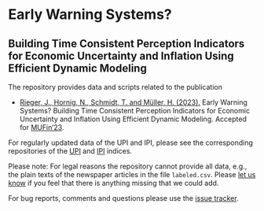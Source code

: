 # Early Warning Systems?
## Building Time Consistent Perception Indicators for Economic Uncertainty and Inflation Using Efficient Dynamic Modeling
The repository provides data and scripts related to the publication

* [Rieger, J., Hornig, N., Schmidt, T. and Müller, H. (2023).](https://github.com/JonasRieger/mufin23/blob/master/paper.pdf) Early Warning Systems? Building Time Consistent Perception Indicators for Economic Uncertainty and Inflation Using Efficient Dynamic Modeling. Accepted for [MUFin’23](https://sites.google.com/view/w-mufin).

For regularly updated data of the UPI and IPI, please see the corresponding repositories of the [UPI](https://github.com/JonasRieger/upi) and [IPI](https://github.com/JonasRieger/ipi) indices.

Please note: For legal reasons the repository cannot provide all data, e.g., the plain texts of the newspaper articles in the file `labeled.csv`. Please [let us know](https://github.com/JonasRieger/upi/issues) if you feel that there is anything missing that we could add. 

For bug reports, comments and questions please use the [issue tracker](https://github.com/JonasRieger/mufin23/issues).
